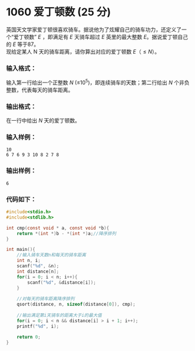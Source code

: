 # 1060 爱丁顿数 (25 分)
英国天文学家爱丁顿很喜欢骑车。据说他为了炫耀自己的骑车功力，还定义了一个“爱丁顿数” $E$ ，即满足有 $E$ 天骑车超过 $E$ 英里的最大整数 $E$。据说爱丁顿自己的 $E$ 等于87。<br/>
现给定某人 N 天的骑车距离，请你算出对应的爱丁顿数 $E（≤N）$。
### 输入格式：
输入第一行给出一个正整数 $N$ (≤$10^5$)，即连续骑车的天数；第二行给出 $N$ 个非负整数，代表每天的骑车距离。
### 输出格式：
在一行中给出 $N$ 天的爱丁顿数。
### 输入样例：
```
10
6 7 6 9 3 10 8 2 7 8
```
### 输出样例：
```
6
```
### 代码如下：
```c
#include<stdio.h>
#include<stdlib.h>

int cmp(const void * a, const void *b){
    return *(int *)b - *(int *)a;//降序排列 
}

int main(){
    //输入骑车天数n和每天的骑车距离 
    int n, i;
    scanf("%d", &n);
    int distance[n];
    for(i = 0; i < n; i++){
        scanf("%d", &distance[i]);
    }
    
    //对每天的骑车距离降序排列 
    qsort(distance, n, sizeof(distance[0]), cmp);
    
    //输出满足第i天骑车的距离大于i的最大值
    for(i = 0; i < n && distance[i] > i + 1; i++);
    printf("%d", i); 
    
    return 0;
}
```